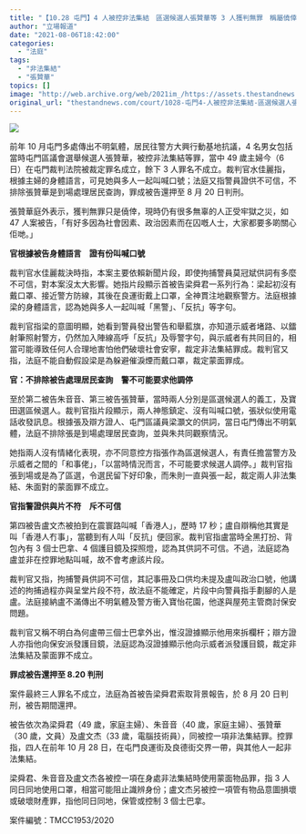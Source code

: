 ```yaml
---
title: "【10.28 屯門】4 人被控非法集結　區選候選人張贊華等 3 人獲判無罪　稱屬僥倖籲關心其他被告"
author: "立場報道"
date: "2021-08-06T18:42:00"
categories:
  - "法庭"
tags:
  - "非法集結"
  - "張贊華"
topics: []
image: "http://web.archive.org/web/2021im_/https://assets.thestandnews.com/media/photos/19-22_copy_GLXAZPc.png"
original_url: "thestandnews.com/court/1028-屯門4-人被控非法集結-區選候選人張贊華等-3-人獲判無罪-稱屬僥倖籲關心其他被告"
---
```

![](http://web.archive.org/web/2021im_/https://assets.thestandnews.com/media/photos/19-22_copy_GLXAZPc.png)

前年 10 月屯門多處傳出不明氣體，居民往警方大興行動基地抗議，4 名男女包括當時屯門區議會選舉候選人張贊華，被控非法集結等罪，當中 49 歲主婦今（6 日）在屯門裁判法院被裁定罪名成立，餘下 3 人罪名不成立。裁判官水佳麗指，根據主婦的身體語言，可見她與多人一起叫喊口號；法庭又指警員證供不可信，不排除張贊華是到場處理居民查詢，罪成被告還押至 8 月 20 日判刑。

張贊華庭外表示，獲判無罪只是僥倖，現時仍有很多無辜的人正受牢獄之災，如 47 人案被告，「有好多因為社會因素、政治因素而在囚嘅人士，大家都要多啲關心佢哋。」

**官根據被告身體語言　證有份叫喊口號**

裁判官水佳麗裁決時指，本案主要依賴新聞片段，即使拘捕警員莫冠斌供詞有多麼不可信，對本案沒太大影響。她指片段顯示首被告梁舜君一系列行為：梁起初沒有戴口罩、接近警方防線，其後在良運街戴上口罩，全神貫注地觀察警方。法庭根據梁的身體語言，認為她與多人一起叫喊「黑警」、「反抗」等字句。

裁判官指梁的意圖明顯，她看到警員發出警告和舉藍旗，亦知道示威者堵路、以鐳射筆照射警方，仍然加入陣線高呼「反抗」及辱警字句，與示威者有共同目的，相當可能導致任何人合理地害怕他們破壞社會安寧，裁定非法集結罪成。裁判官又指，法庭不能自動假設梁是為躲避催淚煙而戴口罩，裁定蒙面罪成。

**官：不排除被告處理居民查詢　警不可能要求他調停**

至於第二被告朱音音、第三被告張贊華，當時兩人分別是區選候選人的義工，及寶田選區候選人。裁判官指片段顯示，兩人神態鎮定、沒有叫喊口號，張狀似使用電話收發訊息。根據張及辯方證人、屯門區議員梁灝文的供詞，當日屯門傳出不明氣體，法庭不排除張是到場處理居民查詢，並與朱共同觀察情況。

她指兩人沒有情緒化表現，亦不同意控方指張作為區選候選人，有責任擔當警方及示威者之間的「和事佬」，「以當時情況而言，不可能要求候選人調停。」裁判官指張到場或是為了區選，令選民留下好印象，而朱則一直與張一起，裁定兩人非法集結、朱面對的蒙面罪不成立。

**官指警證供與片不符　斥不可信**

第四被告盧文杰被拍到在震寰路叫喊「香港人」，歷時 17 秒；盧自辯稱他其實是叫「香港人冇事」，當聽到有人叫「反抗」便回家。裁判官指盧當時全黑打扮、背包內有 3 個士巴拿、4 個護目鏡及探照燈，認為其供詞不可信。不過，法庭認為盧並非在控罪地點叫喊，故不會考慮該片段。

裁判官又指，拘捕警員供詞不可信，其記事冊及口供均未提及盧叫政治口號，他講述的拘捕過程亦與呈堂片段不符，故法庭不能確定，片段中向警員指手劃腳的人是盧。法庭接納盧不滿傳出不明氣體及警方衝入寶怡花園，他遂與屋苑主管商討保安問題。

裁判官又稱不明白為何盧帶三個士巴拿外出，惟沒證據顯示他用來拆欄杆；辯方證人亦指他向保安派發護目鏡，法庭認為沒證據顯示他向示威者派發護目鏡，裁定非法集結及蒙面罪不成立。

**罪成被告還押至 8.20 判刑**

案件最終三人罪名不成立，法庭為首被告梁舜君索取背景報告，於 8 月 20 日判刑，被告期間還押。

被告依次為梁舜君（49 歲，家庭主婦）、朱音音（40 歲，家庭主婦）、張贊華（30 歲，文員）及盧文杰（33 歲，電腦技術員），同被控一項非法集結罪。控罪指，四人在前年 10 月 28 日，在屯門良運街及良德街交界一帶，與其他人一起非法集結。

梁舜君、朱音音及盧文杰各被控一項在身處非法集結時使用蒙面物品罪，指 3 人同日同地使用口罩，相當可能阻止識辨身份；盧文杰另被控一項管有物品意圖損壞或破壞財產罪，指他同日同地，保管或控制 3 個士巴拿。

案件編號：TMCC1953/2020
